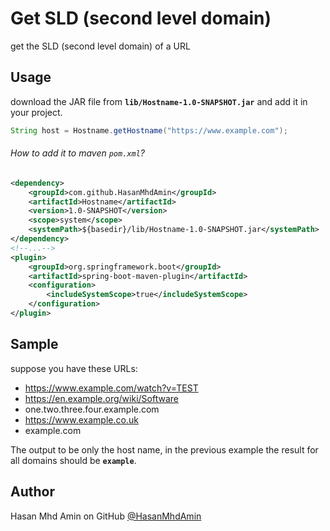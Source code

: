 # **Get SLD (second level domain)**
  get the SLD (second level domain) of a URL

## Usage

download the JAR file from **`lib/Hostname-1.0-SNAPSHOT.jar`** and add it in your project.

```java 
String host = Hostname.getHostname("https://www.example.com");
```

###### How to add it to maven `pom.xml`?

```xml
<dependency>
    <groupId>com.github.HasanMhdAmin</groupId>
    <artifactId>Hostname</artifactId>
    <version>1.0-SNAPSHOT</version>
    <scope>system</scope>
    <systemPath>${basedir}/lib/Hostname-1.0-SNAPSHOT.jar</systemPath>
</dependency>
<!--...-->
<plugin>
    <groupId>org.springframework.boot</groupId>
    <artifactId>spring-boot-maven-plugin</artifactId>
    <configuration>
        <includeSystemScope>true</includeSystemScope>
    </configuration>
</plugin>
```
## Sample 
suppose you have these URLs:
* https://www.example.com/watch?v=TEST 
* https://en.example.org/wiki/Software 
* one.two.three.four.example.com
* https://www.example.co.uk
* example.com

The output to be only the host name, 
in the previous example the result for all domains should be **`example`**.


## Author 
Hasan Mhd Amin on GitHub [@HasanMhdAmin](https://github.com/HasanMhdAmin) 

